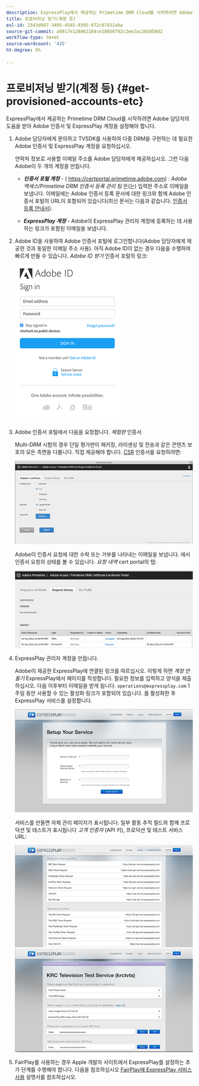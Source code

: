 ```yaml
---
description: ExpressPlay에서 제공하는 Primetime DRM Cloud를 시작하려면 Adobe 담당자의 도움을 받아 Adobe 인증서 및 ExpressPlay 계정을 설정해야 합니다.
title: 프로비저닝 받기(계정 등)
exl-id: 2543d997-3495-4545-9395-072c07431aba
source-git-commit: a0917e128862184ce18050792c2ee2ac265050d2
workflow-type: tm+mt
source-wordcount: '425'
ht-degree: 0%

---
```


# 프로비저닝 받기(계정 등) {#get-provisioned-accounts-etc}

ExpressPlay에서 제공하는 Primetime DRM Cloud를 시작하려면 Adobe 담당자의 도움을 받아 Adobe 인증서 및 ExpressPlay 계정을 설정해야 합니다.

1. Adobe 담당자에게 문의하고 TVSDK를 사용하여 다중 DRM을 구현하는 데 필요한 Adobe 인증서 및 ExpressPlay 계정을 요청하십시오.

   연락처 정보로 사용할 이메일 주소를 Adobe 담당자에게 제공하십시오. 그런 다음 Adobe이 두 개의 계정을 만듭니다.

   * ***인증서 포털 계정*** - ( https://certportal.primetime.adobe.com) : *Adobe 액세스/Primetime DRM 인증서 등록 관리 팀* 은(는) 입력한 주소로 이메일을 보냅니다. 이메일에는 Adobe 인증서 등록 문서에 대한 링크와 함께 Adobe 인증서 포털의 URL이 포함되어 있습니다(최신 문서는 다음과 같습니다. [인증서 등록 안내서](../../../digital-rights-management/certificate-enrollment-guide/about-certs.md)).

   * ***ExpressPlay 계정*** - Adobe이 ExpressPlay 관리자 계정에 등록하는 데 사용하는 링크가 포함된 이메일을 보냅니다.

1. Adobe ID을 사용하여 Adobe 인증서 포털에 로그인합니다(Adobe 담당자에게 제공한 것과 동일한 이메일 주소 사용). 아직 Adobe ID이 없는 경우 다음을 수행하여 빠르게 만들 수 있습니다. *Adobe ID 받기* 인증서 포털의 링크:

   <!--<a id="fig_mst_gtj_wv"></a>-->

   ![](assets/cert_portal_sign-in-page-web.png)

1. Adobe 인증서 포털에서 다음을 요청합니다. *체험판* 인증서

   Multi-DRM 시험의 경우 단일 평가판이 패키징, 라이센싱 및 전송과 같은 콘텐츠 보호의 모든 측면을 다룹니다. 직접 제공해야 합니다. [CSR](../../../digital-rights-management/certificate-enrollment-guide/request-certs/gen-cert-signing-req.md) 인증서를 요청하려면:
   <!--<a id="fig_op1_xwj_wv"></a>-->

   ![](assets/cert_portal_trial_request-web.png)

   Adobe이 인증서 요청에 대한 수락 또는 거부를 나타내는 이메일을 보냅니다. 에서 인증서 요청의 상태를 볼 수 있습니다. *요청 내역* cert portal의 탭:
   <!--<a id="fig_gkl_myj_wv"></a>-->

   ![](assets/cert_portal_request_history-web.png)

1. ExpressPlay 관리자 계정을 만듭니다.

   Adobe이 제공한 ExpressPlay에 연결된 링크를 따르십시오. 이렇게 하면 *계정 만들기* ExpressPlay에서 페이지를 작성합니다. 필요한 정보를 입력하고 양식을 제출하십시오. 다음 이후부터 이메일을 받게 됩니다. `operations@expressplay.com` 1주일 동안 사용할 수 있는 활성화 링크가 포함되어 있습니다. 를 활성화한 후 ExpressPlay 서비스를 설정합니다.
   <!--<a id="fig_cjl_ztk_wv"></a>-->

   ![](assets/expressplay_create_service-web.png)

   서비스를 만들면 자체 관리 페이지가 표시됩니다. 일부 활동 추적 필드와 함께 프로덕션 및 테스트가 표시됩니다 *고객 인증자* (API 키), 프로덕션 및 테스트 서비스 URL:

   <!--<a id="fig_c5h_xdl_wv"></a>-->

   ![](assets/expressplay_admin_dashboard_2-web.png) ![](assets/expressplay_admin_dashboard-web.png)

1. FairPlay를 사용하는 경우 Apple 개발자 사이트에서 ExpressPlay를 설정하는 추가 단계를 수행해야 합니다. 다음을 참조하십시오 [FairPlay에 ExpressPlay 서비스 사용](../../multi-drm-workflows/p-l-and-p/fairplay-workflow.md#enable-expressplay-service-for-fairplay) 설명서를 참조하십시오.
